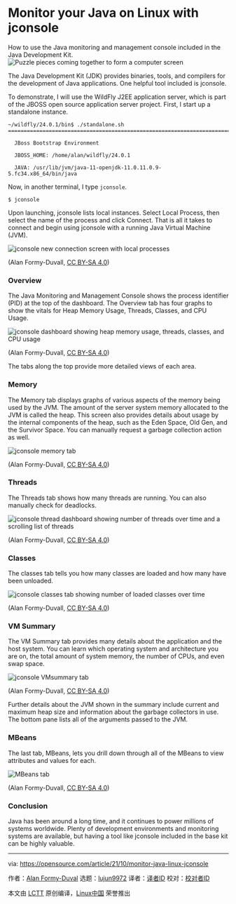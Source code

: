 [#]: subject: "Monitor your Java on Linux with jconsole"
[#]: via: "https://opensource.com/article/21/10/monitor-java-linux-jconsole"
[#]: author: "Alan Formy-Duval https://opensource.com/users/alanfdoss"
[#]: collector: "lujun9972"
[#]: translator: "wxy"
[#]: reviewer: " "
[#]: publisher: " "
[#]: url: " "

Monitor your Java on Linux with jconsole
======
How to use the Java monitoring and management console included in the
Java Development Kit.
![Puzzle pieces coming together to form a computer screen][1]

The Java Development Kit (JDK) provides binaries, tools, and compilers for the development of Java applications. One helpful tool included is jconsole.

To demonstrate, I will use the WildFly J2EE application server, which is part of the JBOSS open source application server project. First, I start up a standalone instance.


```
~/wildfly/24.0.1/bin$ ./standalone.sh
=========================================================================

  JBoss Bootstrap Environment

  JBOSS_HOME: /home/alan/wildfly/24.0.1

  JAVA: /usr/lib/jvm/java-11-openjdk-11.0.11.0.9-5.fc34.x86_64/bin/java
```

Now, in another terminal, I type `jconsole`.


```
$ jconsole
```

Upon launching, jconsole lists local instances. Select Local Process, then select the name of the process and click Connect. That is all it takes to connect and begin using jconsole with a running Java Virtual Machine (JVM).

![jconsole new connection screen with local processes][2]

(Alan Formy-Duvall, [CC BY-SA 4.0][3])

### Overview

The Java Monitoring and Management Console shows the process identifier (PID) at the top of the dashboard. The Overview tab has four graphs to show the vitals for Heap Memory Usage, Threads, Classes, and CPU Usage.

![jconsole dashboard showing heap memory usage, threads, classes, and CPU usage][4]

(Alan Formy-Duvall, [CC BY-SA 4.0][3])

The tabs along the top provide more detailed views of each area.

### Memory

The Memory tab displays graphs of various aspects of the memory being used by the JVM. The amount of the server system memory allocated to the JVM is called the heap. This screen also provides details about usage by the internal components of the heap, such as the Eden Space, Old Gen, and the Survivor Space. You can manually request a garbage collection action as well.

![jconsole memory tab][5]

(Alan Formy-Duvall, [CC BY-SA 4.0][3])

### Threads

The Threads tab shows how many threads are running. You can also manually check for deadlocks.

![jconsole thread dashboard showing number of threads over time and a scrolling list of threads][6]

(Alan Formy-Duvall, [CC BY-SA 4.0][3])

### Classes

The classes tab tells you how many classes are loaded and how many have been unloaded.

![jconsole classes tab showing number of loaded classes over time][7]

(Alan Formy-Duvall, [CC BY-SA 4.0][3])

### VM Summary

The VM Summary tab provides many details about the application and the host system. You can learn which operating system and architecture you are on, the total amount of system memory, the number of CPUs, and even swap space.

![jconsole VMsummary tab ][8]

(Alan Formy-Duvall, [CC BY-SA 4.0][3])

Further details about the JVM shown in the summary include current and maximum heap size and information about the garbage collectors in use. The bottom pane lists all of the arguments passed to the JVM.

### MBeans

The last tab, MBeans, lets you drill down through all of the MBeans to view attributes and values for each.

![MBeans tab][9]

(Alan Formy-Duvall, [CC BY-SA 4.0][3])

### Conclusion

Java has been around a long time, and it continues to power millions of systems worldwide. Plenty of development environments and monitoring systems are available, but having a tool like jconsole included in the base kit can be highly valuable.

--------------------------------------------------------------------------------

via: https://opensource.com/article/21/10/monitor-java-linux-jconsole

作者：[Alan Formy-Duval][a]
选题：[lujun9972][b]
译者：[译者ID](https://github.com/译者ID)
校对：[校对者ID](https://github.com/校对者ID)

本文由 [LCTT](https://github.com/LCTT/TranslateProject) 原创编译，[Linux中国](https://linux.cn/) 荣誉推出

[a]: https://opensource.com/users/alanfdoss
[b]: https://github.com/lujun9972
[1]: https://opensource.com/sites/default/files/styles/image-full-size/public/lead-images/puzzle_computer_solve_fix_tool.png?itok=U0pH1uwj (Puzzle pieces coming together to form a computer screen)
[2]: https://opensource.com/sites/default/files/uploads/jconsole_new_connection_local.png (new connection)
[3]: https://creativecommons.org/licenses/by-sa/4.0/deed.ast
[4]: https://opensource.com/sites/default/files/uploads/jconsole_tab_overview.png (tab overview)
[5]: https://opensource.com/sites/default/files/uploads/jconsole_tab_memory.png (memory tab)
[6]: https://opensource.com/sites/default/files/uploads/jconsole_tab_threads.png (threads tab)
[7]: https://opensource.com/sites/default/files/uploads/jconsole_tab_classes.png (classes tab)
[8]: https://opensource.com/sites/default/files/uploads/jconsole_tab_vm-summary.png (VMsummary tab )
[9]: https://opensource.com/sites/default/files/uploads/jconsole_tab_mbeans.png (MBeans tab)
